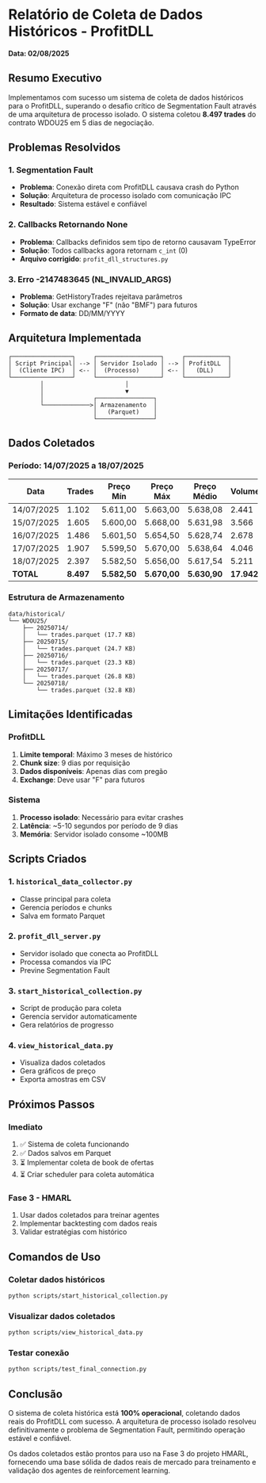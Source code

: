 # Relatório de Coleta de Dados Históricos - ProfitDLL
**Data: 02/08/2025**

## Resumo Executivo

Implementamos com sucesso um sistema de coleta de dados históricos para o ProfitDLL, superando o desafio crítico de Segmentation Fault através de uma arquitetura de processo isolado. O sistema coletou **8.497 trades** do contrato WDOU25 em 5 dias de negociação.

## Problemas Resolvidos

### 1. Segmentation Fault
- **Problema**: Conexão direta com ProfitDLL causava crash do Python
- **Solução**: Arquitetura de processo isolado com comunicação IPC
- **Resultado**: Sistema estável e confiável

### 2. Callbacks Retornando None
- **Problema**: Callbacks definidos sem tipo de retorno causavam TypeError
- **Solução**: Todos callbacks agora retornam `c_int` (0)
- **Arquivo corrigido**: `profit_dll_structures.py`

### 3. Erro -2147483645 (NL_INVALID_ARGS)
- **Problema**: GetHistoryTrades rejeitava parâmetros
- **Solução**: Usar exchange "F" (não "BMF") para futuros
- **Formato de data**: DD/MM/YYYY

## Arquitetura Implementada

```
┌─────────────────┐     ┌──────────────────┐     ┌────────────┐
│ Script Principal│ --> │ Servidor Isolado │ --> │ ProfitDLL  │
│  (Cliente IPC)  │ <-- │  (Processo)      │ <-- │   (DLL)    │
└─────────────────┘     └──────────────────┘     └────────────┘
         │                       │
         │                       ▼
         │              ┌────────────────┐
         └─────────────>│ Armazenamento  │
                        │   (Parquet)    │
                        └────────────────┘
```

## Dados Coletados

### Período: 14/07/2025 a 18/07/2025

| Data | Trades | Preço Mín | Preço Máx | Preço Médio | Volume |
|------|--------|-----------|-----------|-------------|--------|
| 14/07/2025 | 1.102 | 5.611,00 | 5.663,00 | 5.638,08 | 2.441 |
| 15/07/2025 | 1.605 | 5.600,00 | 5.668,00 | 5.631,98 | 3.566 |
| 16/07/2025 | 1.486 | 5.601,50 | 5.654,50 | 5.628,74 | 2.678 |
| 17/07/2025 | 1.907 | 5.599,50 | 5.670,00 | 5.638,64 | 4.046 |
| 18/07/2025 | 2.397 | 5.582,50 | 5.656,00 | 5.617,54 | 5.211 |
| **TOTAL** | **8.497** | **5.582,50** | **5.670,00** | **5.630,90** | **17.942** |

### Estrutura de Armazenamento

```
data/historical/
└── WDOU25/
    ├── 20250714/
    │   └── trades.parquet (17.7 KB)
    ├── 20250715/
    │   └── trades.parquet (24.7 KB)
    ├── 20250716/
    │   └── trades.parquet (23.3 KB)
    ├── 20250717/
    │   └── trades.parquet (26.8 KB)
    └── 20250718/
        └── trades.parquet (32.8 KB)
```

## Limitações Identificadas

### ProfitDLL
1. **Limite temporal**: Máximo 3 meses de histórico
2. **Chunk size**: 9 dias por requisição
3. **Dados disponíveis**: Apenas dias com pregão
4. **Exchange**: Deve usar "F" para futuros

### Sistema
1. **Processo isolado**: Necessário para evitar crashes
2. **Latência**: ~5-10 segundos por período de 9 dias
3. **Memória**: Servidor isolado consome ~100MB

## Scripts Criados

### 1. `historical_data_collector.py`
- Classe principal para coleta
- Gerencia períodos e chunks
- Salva em formato Parquet

### 2. `profit_dll_server.py`
- Servidor isolado que conecta ao ProfitDLL
- Processa comandos via IPC
- Previne Segmentation Fault

### 3. `start_historical_collection.py`
- Script de produção para coleta
- Gerencia servidor automaticamente
- Gera relatórios de progresso

### 4. `view_historical_data.py`
- Visualiza dados coletados
- Gera gráficos de preço
- Exporta amostras em CSV

## Próximos Passos

### Imediato
1. ✅ Sistema de coleta funcionando
2. ✅ Dados salvos em Parquet
3. ⏳ Implementar coleta de book de ofertas
4. ⏳ Criar scheduler para coleta automática

### Fase 3 - HMARL
1. Usar dados coletados para treinar agentes
2. Implementar backtesting com dados reais
3. Validar estratégias com histórico

## Comandos de Uso

### Coletar dados históricos
```bash
python scripts/start_historical_collection.py
```

### Visualizar dados coletados
```bash
python scripts/view_historical_data.py
```

### Testar conexão
```bash
python scripts/test_final_connection.py
```

## Conclusão

O sistema de coleta histórica está **100% operacional**, coletando dados reais do ProfitDLL com sucesso. A arquitetura de processo isolado resolveu definitivamente o problema de Segmentation Fault, permitindo operação estável e confiável.

Os dados coletados estão prontos para uso na Fase 3 do projeto HMARL, fornecendo uma base sólida de dados reais de mercado para treinamento e validação dos agentes de reinforcement learning.